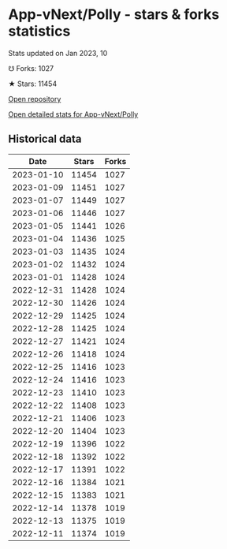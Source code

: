 # App-vNext/Polly - stars & forks statistics

Stats updated on Jan 2023, 10

☋ Forks: 1027

★ Stars: 11454

[Open repository](https://github.com/App-vNext/Polly)

[Open detailed stats for App-vNext/Polly](https://reviewgithub.com/rep/App-vNext/Polly)

## Historical data
| Date | Stars | Forks |
|------|-------|-------|
| 2023-01-10 | 11454 | 1027 | 
| 2023-01-09 | 11451 | 1027 | 
| 2023-01-07 | 11449 | 1027 | 
| 2023-01-06 | 11446 | 1027 | 
| 2023-01-05 | 11441 | 1026 | 
| 2023-01-04 | 11436 | 1025 | 
| 2023-01-03 | 11435 | 1024 | 
| 2023-01-02 | 11432 | 1024 | 
| 2023-01-01 | 11428 | 1024 | 
| 2022-12-31 | 11428 | 1024 | 
| 2022-12-30 | 11426 | 1024 | 
| 2022-12-29 | 11425 | 1024 | 
| 2022-12-28 | 11425 | 1024 | 
| 2022-12-27 | 11421 | 1024 | 
| 2022-12-26 | 11418 | 1024 | 
| 2022-12-25 | 11416 | 1023 | 
| 2022-12-24 | 11416 | 1023 | 
| 2022-12-23 | 11410 | 1023 | 
| 2022-12-22 | 11408 | 1023 | 
| 2022-12-21 | 11406 | 1023 | 
| 2022-12-20 | 11404 | 1023 | 
| 2022-12-19 | 11396 | 1022 | 
| 2022-12-18 | 11392 | 1022 | 
| 2022-12-17 | 11391 | 1022 | 
| 2022-12-16 | 11384 | 1021 | 
| 2022-12-15 | 11383 | 1021 | 
| 2022-12-14 | 11378 | 1019 | 
| 2022-12-13 | 11375 | 1019 | 
| 2022-12-11 | 11374 | 1019 | 

